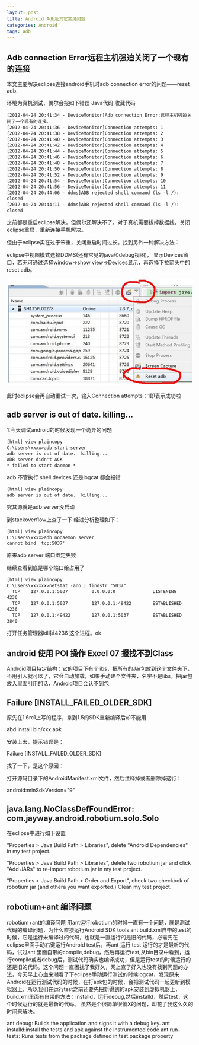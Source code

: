 ```yaml
---
layout: post
title: Android Adb及其它常见问题
categories: Android
tags: adb
---
```


## Adb connection Error远程主机强迫关闭了一个现有的连接

本文主要解决eclipse连接android手机时adb connection error的问题——reset adb.
 
环境为真机测试，偶尔会报如下错误
Java代码  收藏代码

    [2012-04-24 20:41:34 - DeviceMonitor]Adb connection Error:远程主机强迫关闭了一个现有的连接。  
    [2012-04-24 20:41:36 - DeviceMonitor]Connection attempts: 1  
    [2012-04-24 20:41:38 - DeviceMonitor]Connection attempts: 2  
    [2012-04-24 20:41:40 - DeviceMonitor]Connection attempts: 3  
    [2012-04-24 20:41:42 - DeviceMonitor]Connection attempts: 4  
    [2012-04-24 20:41:44 - DeviceMonitor]Connection attempts: 5  
    [2012-04-24 20:41:46 - DeviceMonitor]Connection attempts: 6  
    [2012-04-24 20:41:48 - DeviceMonitor]Connection attempts: 7  
    [2012-04-24 20:41:50 - DeviceMonitor]Connection attempts: 8  
    [2012-04-24 20:41:52 - DeviceMonitor]Connection attempts: 9  
    [2012-04-24 20:41:54 - DeviceMonitor]Connection attempts: 10  
    [2012-04-24 20:41:56 - DeviceMonitor]Connection attempts: 11  
    [2012-04-24 20:44:06 - ddms]ADB rejected shell command (ls -l /): closed  
    [2012-04-24 20:44:11 - ddms]ADB rejected shell command (ls -l /): closed  

之前都是重启eclipse解决，但偶尔还解决不了。对于真机需要拔掉数据线，关闭eclipse重启，重新连接手机解决。 

 

但由于eclipse实在过于笨重，关闭重启时间过长。找到另外一种解决方法：

eclipse中视图模式选择DDMS(还有常见的java和debug视图)， 显示Devices窗口，若无可通过选择window->show view->Devices显示，再选择下拉箭头中的reset adb。

<img src="/media/img/android-adb.jpg">

此时eclipse会再自动重试一次，输入Connection attempts：1即表示成功啦

## adb server is out of date. killing...

1:今天调试android的时候发现一个诡异的问题

    [html] view plaincopy
    C:\Users\xxxx>adb start-server   
    adb server is out of date.  killing...   
    ADB server didn't ACK   
    * failed to start daemon *   

adb 不管执行 shell devices 还是logcat 都会报错 

    [html] view plaincopy
    adb server is out of date.  killing...   

究其源就是adb server没启动 

到stackoverflow上查了一下 经过分析整理如下：

    [html] view plaincopy
    C:\Users\xxxx>adb nodaemon server   
    cannot bind 'tcp:5037'   

原来adb server 端口绑定失败 

继续查看到底是哪个端口给占用了

    [html] view plaincopy
    C:\Users\xxxxxx>netstat -ano | findstr "5037"   
      TCP    127.0.0.1:5037         0.0.0.0:0              LISTENING       4236   
      TCP    127.0.0.1:5037         127.0.0.1:49422        ESTABLISHED     4236   
      TCP    127.0.0.1:49422        127.0.0.1:5037         ESTABLISHED     3840   
      
打开任务管理器kill掉4236 这个进程。ok

## android 使用 POI 操作 Excel 07 报找不到Class

Android项目特定结构：它的项目下有个libs，把所有的Jar包放到这个文件夹下，不用引入就可以了，它会自动加载，如果手动建个文件夹，名字不是libs，把jar包放入里面引用的话，Android项目会认不到包

## Failure [INSTALL_FAILED_OLDER_SDK]

原先在1.6rc1上写的程序，拿到1.5的SDK重新编译后却不能用

abd install bin/xxx.apk

安装上去，提示错误是：

Failure [INSTALL_FAILED_OLDER_SDK]
 
找了一下，是这个原因：

打开源码目录下的AndroidManifest.xml文件，然后注释掉或者删除掉这行：

android:minSdkVersion="9"

## java.lang.NoClassDefFoundError: com.jayway.android.robotium.solo.Solo

在eclipse中进行如下设置

"Properties > Java Build Path > Libraries", delete "Android Dependencies" in my test project. 

"Properties > Java Build Path > Libraries", delete two robotium jar and click "Add JARs" to re-import robotium jar in my test project. 

"Properties > Java Build Path > Order and Export", check two checkbok of robotium jar (and othera you want exported.) 
Clean my test project. 

## robotium+ant 编译问题

robotium+ant的编译问题
用ant运行robotium的时候一直有一个问题，就是测试代码的编译问题，为什么直接运行Android SDK tools ant build.xml自带的test的时候，它是运行未编译过的代码，也就是一直运行的是旧的代码，必需先在eclipse里面手动右键运行Android test后，再ant 运行 test 运行的才是最新的代码，试过ant 里面自带的compile,debug，然后再运行test,从bin目录中看到，运行compile或者debug后，测试代码确实也编译成功，但是运行test的时候运行的还是旧的代码。这个问题一直困扰了我好久，网上查了好入也没有找到问题的办法，今天早上心血来潮看了下eclipse手动运行测试的时候logcat，发现原来Android在运行测试代码的时候，在打apk包的时候，会把测试代码一起更新到模拟器上，所以我们在运行test之前还要先把新得到的apk安装到虚拟机器上，build.xml里面有自带的方法：installd，运行debug,然后installd，然后test，这个时候运行的就是最新的代码。
虽然是个很简单很傻X的问题，却花了我这么久的时间来解决。

ant debug: Builds the application and signs it with a debug key. 
ant installd:install the tests and apk against the instrumented code
ant run-tests: Runs tests from the package defined in test.package property








